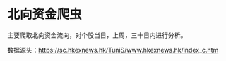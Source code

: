 # 北向资金爬虫

主要爬取北向资金流向，对个股当日，上周，三十日内进行分析。

数据源头：https://sc.hkexnews.hk/TuniS/www.hkexnews.hk/index_c.htm

